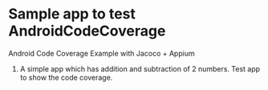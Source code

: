 # Sample app to test AndroidCodeCoverage
Android Code Coverage Example with Jacoco + Appium

1. A simple app which has addition and subtraction of 2 numbers. Test app to show the code coverage.
